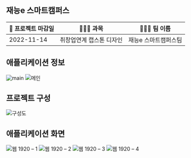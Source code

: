 <h2>재능e 스마트캠퍼스</h2>

| 📝 프로젝트 마감일 | 👨🏻‍🏫 과목    | 🙋🏻‍♂️ 팀 이름 |
|-------------|---------------|--------------|
| 2022-11-14  | 취창업연계 캡스톤 디자인 | 재능e 스마트캠퍼스팀  |

<h2>애플리케이션 정보</h2>

<!--메인화면 | 목록  | 글 보기 | 
----- | ----- | -----
![메인화면](https://user-images.githubusercontent.com/38902021/174563225-c066b68e-f90c-4db5-af59-f9b4c209eb47.gif) | ![목록](https://user-images.githubusercontent.com/38902021/174563246-b367f4a9-f6f1-4087-8c6a-3adb99cbf9ae.gif) | ![글 들어가기](https://user-images.githubusercontent.com/38902021/174563253-27c4828b-4eca-400c-8b3c-b3c270b98d49.gif)-->
![main](https://user-images.githubusercontent.com/38902021/205929254-bcbbf670-ed54-42c8-9f14-887ec4e1cf7c.png)
![메인](https://user-images.githubusercontent.com/38902021/205929527-5671afb7-01ac-4dd1-81a7-0187b5c0e9e7.png)

<h2>프로젝트 구성</h2>

![구성도](https://user-images.githubusercontent.com/38902021/205934417-512de25c-abb0-4648-b93d-c1b93bf97ad8.png)

<h2>애플리케이션 화면</h2>

![웹 1920 – 1](https://user-images.githubusercontent.com/38902021/205929758-7ae4cb6f-5e6c-45af-a35c-487e346753c4.png)
![웹 1920 – 2](https://user-images.githubusercontent.com/38902021/205929761-4b5d785f-4ee2-407a-889b-45f382ec1f60.png)
![웹 1920 – 3](https://user-images.githubusercontent.com/38902021/205929777-fc49a7ed-c7f6-4b7c-9f65-fbd6601f5605.png)
![웹 1920 – 4](https://user-images.githubusercontent.com/38902021/205929783-25cffbb2-fe11-4fa0-b52a-c660aa078c7d.png)

